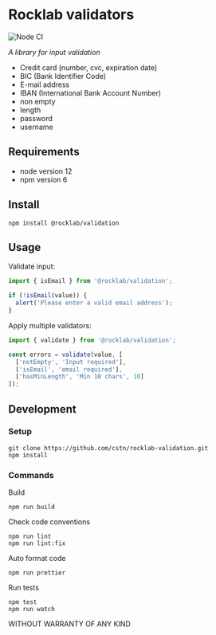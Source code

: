 # Rocklab validators

![Node CI](https://github.com/cstn/rocklab-validation/workflows/Node%20CI/badge.svg)

_A library for input validation_

* Credit card (number, cvc, expiration date)
* BIC (Bank Identifier Code)
* E-mail address
* IBAN (International Bank Account Number)
* non empty
* length
* password
* username

## Requirements

* node version 12
* npm version 6

## Install

```shell script
npm install @rocklab/validation
```

## Usage
Validate input:
```javascript
import { isEmail } from '@rocklab/validation';

if (!isEmail(value)) {
  alert('Please enter a valid email address');
}
```

Apply multiple validators:
```javascript
import { validate } from '@rocklab/validation';

const errors = validate(value, [
  ['notEmpty', 'Input required'],
  ['isEmail', 'email required'],
  ['hasMinLength', 'Min 10 chars', 10]
]);
```

## Development

### Setup

```shell script
git clone https://github.com/cstn/rocklab-validation.git
npm install
```

### Commands

Build

```shell script
npm run build
```

Check code conventions

```shell script
npm run lint
npm run lint:fix
```

Auto format code

```shell script
npm run prettier
```

Run tests

```shell script
npm test
npm run watch
```

WITHOUT WARRANTY OF ANY KIND
